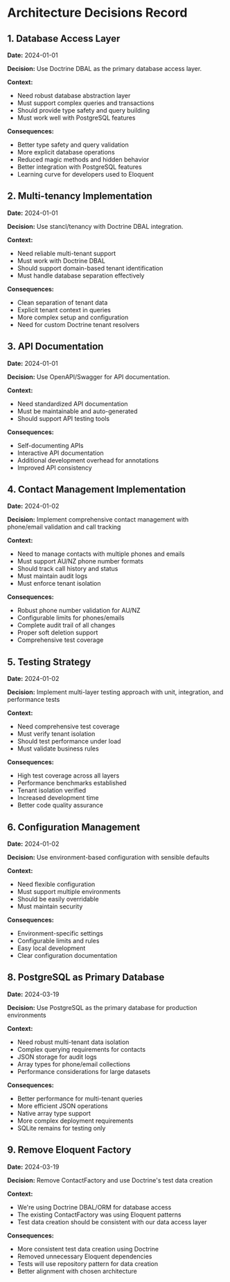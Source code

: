 # Architecture Decisions Record

## 1. Database Access Layer
**Date:** 2024-01-01

**Decision:** Use Doctrine DBAL as the primary database access layer.

**Context:**
- Need robust database abstraction layer
- Must support complex queries and transactions
- Should provide type safety and query building
- Must work well with PostgreSQL features

**Consequences:**
- Better type safety and query validation
- More explicit database operations
- Reduced magic methods and hidden behavior
- Better integration with PostgreSQL features
- Learning curve for developers used to Eloquent

## 2. Multi-tenancy Implementation
**Date:** 2024-01-01

**Decision:** Use stancl/tenancy with Doctrine DBAL integration.

**Context:**
- Need reliable multi-tenant support
- Must work with Doctrine DBAL
- Should support domain-based tenant identification
- Must handle database separation effectively

**Consequences:**
- Clean separation of tenant data
- Explicit tenant context in queries
- More complex setup and configuration
- Need for custom Doctrine tenant resolvers

## 3. API Documentation
**Date:** 2024-01-01

**Decision:** Use OpenAPI/Swagger for API documentation.

**Context:**
- Need standardized API documentation
- Must be maintainable and auto-generated
- Should support API testing tools

**Consequences:**
- Self-documenting APIs
- Interactive API documentation
- Additional development overhead for annotations
- Improved API consistency

## 4. Contact Management Implementation
**Date:** 2024-01-02

**Decision:** Implement comprehensive contact management with phone/email validation and call tracking

**Context:**
- Need to manage contacts with multiple phones and emails
- Must support AU/NZ phone number formats
- Should track call history and status
- Must maintain audit logs
- Must enforce tenant isolation

**Consequences:**
- Robust phone number validation for AU/NZ
- Configurable limits for phones/emails
- Complete audit trail of all changes
- Proper soft deletion support
- Comprehensive test coverage

## 5. Testing Strategy
**Date:** 2024-01-02

**Decision:** Implement multi-layer testing approach with unit, integration, and performance tests

**Context:**
- Need comprehensive test coverage
- Must verify tenant isolation
- Should test performance under load
- Must validate business rules

**Consequences:**
- High test coverage across all layers
- Performance benchmarks established
- Tenant isolation verified
- Increased development time
- Better code quality assurance

## 6. Configuration Management
**Date:** 2024-01-02

**Decision:** Use environment-based configuration with sensible defaults

**Context:**
- Need flexible configuration
- Must support multiple environments
- Should be easily overridable
- Must maintain security

**Consequences:**
- Environment-specific settings
- Configurable limits and rules
- Easy local development
- Clear configuration documentation

## 8. PostgreSQL as Primary Database
**Date:** 2024-03-19

**Decision:** Use PostgreSQL as the primary database for production environments

**Context:**
- Need robust multi-tenant data isolation
- Complex querying requirements for contacts
- JSON storage for audit logs
- Array types for phone/email collections
- Performance considerations for large datasets

**Consequences:**
- Better performance for multi-tenant queries
- More efficient JSON operations
- Native array type support
- More complex deployment requirements
- SQLite remains for testing only

## 9. Remove Eloquent Factory
**Date:** 2024-03-19

**Decision:** Remove ContactFactory and use Doctrine's test data creation

**Context:**
- We're using Doctrine DBAL/ORM for database access
- The existing ContactFactory was using Eloquent patterns
- Test data creation should be consistent with our data access layer

**Consequences:**
- More consistent test data creation using Doctrine
- Removed unnecessary Eloquent dependencies
- Tests will use repository pattern for data creation
- Better alignment with chosen architecture
